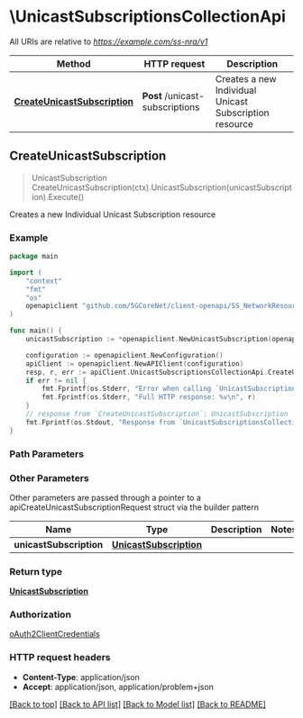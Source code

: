 # \UnicastSubscriptionsCollectionApi

All URIs are relative to *https://example.com/ss-nra/v1*

Method | HTTP request | Description
------------- | ------------- | -------------
[**CreateUnicastSubscription**](UnicastSubscriptionsCollectionApi.md#CreateUnicastSubscription) | **Post** /unicast-subscriptions | Creates a new Individual Unicast Subscription resource



## CreateUnicastSubscription

> UnicastSubscription CreateUnicastSubscription(ctx).UnicastSubscription(unicastSubscription).Execute()

Creates a new Individual Unicast Subscription resource

### Example

```go
package main

import (
    "context"
    "fmt"
    "os"
    openapiclient "github.com/5GCoreNet/client-openapi/SS_NetworkResourceAdaptation"
)

func main() {
    unicastSubscription := *openapiclient.NewUnicastSubscription(openapiclient.ValTargetUe{Interface{}: new(interface{})}, "NotifUri_example") // UnicastSubscription | 

    configuration := openapiclient.NewConfiguration()
    apiClient := openapiclient.NewAPIClient(configuration)
    resp, r, err := apiClient.UnicastSubscriptionsCollectionApi.CreateUnicastSubscription(context.Background()).UnicastSubscription(unicastSubscription).Execute()
    if err != nil {
        fmt.Fprintf(os.Stderr, "Error when calling `UnicastSubscriptionsCollectionApi.CreateUnicastSubscription``: %v\n", err)
        fmt.Fprintf(os.Stderr, "Full HTTP response: %v\n", r)
    }
    // response from `CreateUnicastSubscription`: UnicastSubscription
    fmt.Fprintf(os.Stdout, "Response from `UnicastSubscriptionsCollectionApi.CreateUnicastSubscription`: %v\n", resp)
}
```

### Path Parameters



### Other Parameters

Other parameters are passed through a pointer to a apiCreateUnicastSubscriptionRequest struct via the builder pattern


Name | Type | Description  | Notes
------------- | ------------- | ------------- | -------------
 **unicastSubscription** | [**UnicastSubscription**](UnicastSubscription.md) |  | 

### Return type

[**UnicastSubscription**](UnicastSubscription.md)

### Authorization

[oAuth2ClientCredentials](../README.md#oAuth2ClientCredentials)

### HTTP request headers

- **Content-Type**: application/json
- **Accept**: application/json, application/problem+json

[[Back to top]](#) [[Back to API list]](../README.md#documentation-for-api-endpoints)
[[Back to Model list]](../README.md#documentation-for-models)
[[Back to README]](../README.md)

